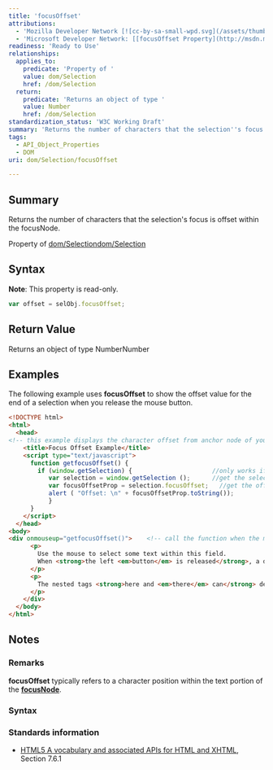 ```yaml
---
title: 'focusOffset'
attributions:
  - 'Mozilla Developer Network [![cc-by-sa-small-wpd.svg](/assets/thumb/8/8c/cc-by-sa-small-wpd.svg/120px-cc-by-sa-small-wpd.svg.png)](http://creativecommons.org/licenses/by-sa/3.0/us/): [[Selection.focusOffset](https://developer.mozilla.org/en-US/docs/Web/API/Selection.focusOffset) Article]'
  - 'Microsoft Developer Network: [[focusOffset Property](http://msdn.microsoft.com/en-us/library/ie/ff974691(v=vs.85).aspx) Article]'
readiness: 'Ready to Use'
relationships:
  applies_to:
    predicate: 'Property of '
    value: dom/Selection
    href: /dom/Selection
  return:
    predicate: 'Returns an object of type '
    value: Number
    href: /dom/Selection
standardization_status: 'W3C Working Draft'
summary: 'Returns the number of characters that the selection''s focus is offset within the focusNode.'
tags:
  - API_Object_Properties
  - DOM
uri: dom/Selection/focusOffset

---
```

## Summary

Returns the number of characters that the selection's focus is offset within the focusNode.

Property of [dom/Selection](/dom/Selection)[dom/Selection](/dom/Selection)

## Syntax

**Note**: This property is read-only.

``` js
var offset = selObj.focusOffset;
```

## Return Value

Returns an object of type NumberNumber

## Examples

The following example uses **focusOffset** to show the offset value for the end of a selection when you release the mouse button.

``` html
<!DOCTYPE html>
<html>
  <head>
<!-- this example displays the character offset from anchor node of your selection-->
    <title>Focus Offset Example</title>
    <script type="text/javascript">
      function getfocusOffset() {
        if (window.getSelection) {                      //only works if supported
           var selection = window.getSelection ();      //get the selection object
           var focusOffsetProp = selection.focusOffset;   //get the offset
           alert ( "Offset: \n" + focusOffsetProp.toString());
           }
      }
    </script>
  </head>
<body>
<div onmouseup="getfocusOffset()">    <!-- call the function when the mouse button is released -->
      <p>
        Use the mouse to select some text within this field.
        When <strong>the left <em>button</em> is released</strong>, a dialog box appears with the anchor offset.
      </p>
      <p>
        The nested tags <strong>here and <em>there</em> can</strong> demonstrate different offsets as well.
      </p>
    </div>
  </body>
</html>
```

## Notes

### Remarks

**focusOffset** typically refers to a character position within the text portion of the [**focusNode**](/dom/Selection/focusNode).

### Syntax

### Standards information

-   [HTML5 A vocabulary and associated APIs for HTML and XHTML](http://go.microsoft.com/fwlink/p/?linkid=221374), Section 7.6.1
